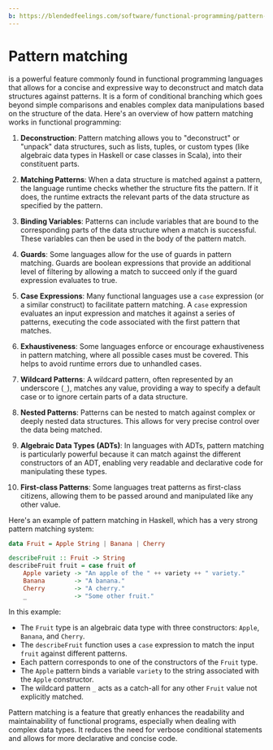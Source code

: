 ```yaml
---
b: https://blendedfeelings.com/software/functional-programming/pattern-matching.md
---
```


# Pattern matching 
is a powerful feature commonly found in functional programming languages that allows for a concise and expressive way to deconstruct and match data structures against patterns. It is a form of conditional branching which goes beyond simple comparisons and enables complex data manipulations based on the structure of the data. Here's an overview of how pattern matching works in functional programming:

1. **Deconstruction**: Pattern matching allows you to "deconstruct" or "unpack" data structures, such as lists, tuples, or custom types (like algebraic data types in Haskell or case classes in Scala), into their constituent parts.

2. **Matching Patterns**: When a data structure is matched against a pattern, the language runtime checks whether the structure fits the pattern. If it does, the runtime extracts the relevant parts of the data structure as specified by the pattern.

3. **Binding Variables**: Patterns can include variables that are bound to the corresponding parts of the data structure when a match is successful. These variables can then be used in the body of the pattern match.

4. **Guards**: Some languages allow for the use of guards in pattern matching. Guards are boolean expressions that provide an additional level of filtering by allowing a match to succeed only if the guard expression evaluates to true.

5. **Case Expressions**: Many functional languages use a `case` expression (or a similar construct) to facilitate pattern matching. A `case` expression evaluates an input expression and matches it against a series of patterns, executing the code associated with the first pattern that matches.

6. **Exhaustiveness**: Some languages enforce or encourage exhaustiveness in pattern matching, where all possible cases must be covered. This helps to avoid runtime errors due to unhandled cases.

7. **Wildcard Patterns**: A wildcard pattern, often represented by an underscore (`_`), matches any value, providing a way to specify a default case or to ignore certain parts of a data structure.

8. **Nested Patterns**: Patterns can be nested to match against complex or deeply nested data structures. This allows for very precise control over the data being matched.

9. **Algebraic Data Types (ADTs)**: In languages with ADTs, pattern matching is particularly powerful because it can match against the different constructors of an ADT, enabling very readable and declarative code for manipulating these types.

10. **First-class Patterns**: Some languages treat patterns as first-class citizens, allowing them to be passed around and manipulated like any other value.

Here's an example of pattern matching in Haskell, which has a very strong pattern matching system:

```haskell
data Fruit = Apple String | Banana | Cherry

describeFruit :: Fruit -> String
describeFruit fruit = case fruit of
    Apple variety -> "An apple of the " ++ variety ++ " variety."
    Banana        -> "A banana."
    Cherry        -> "A cherry."
    _             -> "Some other fruit."
```

In this example:

- The `Fruit` type is an algebraic data type with three constructors: `Apple`, `Banana`, and `Cherry`.
- The `describeFruit` function uses a `case` expression to match the input `fruit` against different patterns.
- Each pattern corresponds to one of the constructors of the `Fruit` type.
- The `Apple` pattern binds a variable `variety` to the string associated with the `Apple` constructor.
- The wildcard pattern `_` acts as a catch-all for any other `Fruit` value not explicitly matched.

Pattern matching is a feature that greatly enhances the readability and maintainability of functional programs, especially when dealing with complex data types. It reduces the need for verbose conditional statements and allows for more declarative and concise code.